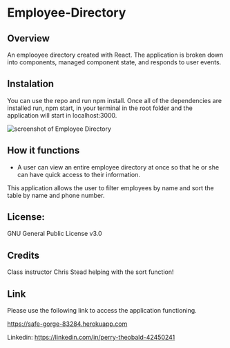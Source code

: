# Employee-Directory

## Overview 
An emplooyee directory created with React. The application is broken down into components, managed component state, and responds to user events. 

## Instalation 
You can use the repo and run npm install. Once all of the dependencies are installed run, npm start, in your terminal in the root folder and the application will start in localhost:3000.


![screenshot of Employee Directory](./screenshot.gif)


## How it functions
 * A user can view an entire employee directory at once so that he or she can have quick access to their information.

This application allows the user to filter employees by name and sort the table by name and phone number. 

## License:

GNU General Public License v3.0

## Credits
Class instructor Chris Stead helping with the sort function!

## Link

Please use the following link to access the application functioning. 


https://safe-gorge-83284.herokuapp.com

Linkedin: https://linkedin.com/in/perry-theobald-42450241
